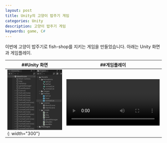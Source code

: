 ```yaml
---
layout: post
title: Unity의 고양이 밥주기 게임
categories: Unity
description: 고양이 밥주기 게임
keywords: game, C#
---
```


이번에 고양이 밥주기로 fish-shop를 지키는 게임을 만들었습니다. 아래는 Unity 화면과 게임플레이.

##Unity 화면 | ##게임플레이
------------|------------
![](/images/posts/unity/unity-dogvscat.png){: width="300"} |<video controls="controls">
<source src="/images/posts/unity/unity-dogvscat-Opt.mp4" type="video/mp4"></video>


